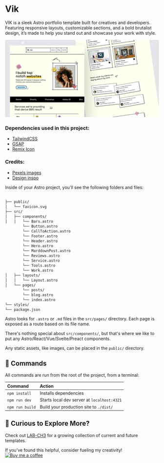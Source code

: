 <!-- @format -->

# Vik

VIK is a sleek Astro portfolio template built for creatives and developers. Featuring responsive
layouts, customizable sections, and a bold brutalist design, it’s made to help you stand out and
showcase your work with style.

![basics](./src/assets/demo/thumbnail.png)

### Dependencies used in this project:

- [TailwindCSS](https://tailwindcss.com/)
- [GSAP](https://gsap.com/)
- [Remix Icon](https://remixicon.com/)

### Credits:

- [Pexels images](https://www.pexels.com/)
- [Design inspo](<https://www.figma.com/design/YHGwlMXQLVCE3mTF4JVA5I/2024-Portfolios-(Community)?node-id=1-914&t=6JAt4v8pqxzppZ0b-0>)

Inside of your Astro project, you'll see the following folders and files:

```text

├── public/
│   └── favicon.svg
├── src/
│   ├── components/
│   │   └── Bars.astro
        └── Button.astro
        └── CallToAction.astro
        └── Footer.astro
        └── Header.astro
        └── Hero.astro
        └── MarddownPost.astro
        └── Reviews.astro
        └── Service.astro
        └── Tools.astro
        └── Work.astro
│   ├── layouts/
│   │   └── Layout.astro
│   └── pages/
        └── posts/
        └── blog.astro
        └── index.astro
└── styles/
└── package.json
```

Astro looks for `.astro` or `.md` files in the `src/pages/` directory. Each page is exposed as a
route based on its file name.

There's nothing special about `src/components/`, but that's where we like to put any
Astro/React/Vue/Svelte/Preact components.

Any static assets, like images, can be placed in the `public/` directory.

## 🧞 Commands

All commands are run from the root of the project, from a terminal:

| Command         | Action                                      |
| :-------------- | :------------------------------------------ |
| `npm install`   | Installs dependencies                       |
| `npm run dev`   | Starts local dev server at `localhost:4321` |
| `npm run build` | Build your production site to `./dist/`     |

## 👀 Curious to Explore More?

Check out [LAB-CH3](https://github.com/LaB-CH3) for a growing collection of current and future
templates.

If you’ve found this helpful, consider fueling my creativity!  
[![Buy me a coffee](https://www.buymeacoffee.com/assets/img/custom_images/orange_img.png)](https://www.buymeacoffee.com/d2OuR1c)
